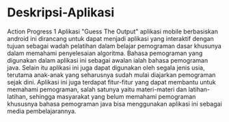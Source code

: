 # Deskripsi-Aplikasi
Action Progress 1
Aplikasi "Guess The Output"
aplikasi mobile berbasiskan android ini dirancang untuk dapat menjadi aplikasi yang interaktif dengan tujuan sebagai wadah pelatihan dalam belajar pemograman dasar khusunya dalam memahami penyelesaian algoritma. Bahasa pemograman yang digunakan dalam aplikasi ini sebagai awalan ialah bahasa pemograman java. Selain itu aplikasi ini juga dapat digunakan oleh segala jenis usia, terutama anak-anak yang seharusnya sudah mulai diajarkan pemograman sejak dini. Aplikasi ini juga terdapat fitur-fitur yang dapat membantu untuk memahami pemograman, salah satunya yaitu materi-materi dan latihan-latihan, sehingga masyarakat yang belum memahami pemograman khususnya bahasa pemograman java bisa menggunakan aplikasi ini sebagai media pembelajarannya.
